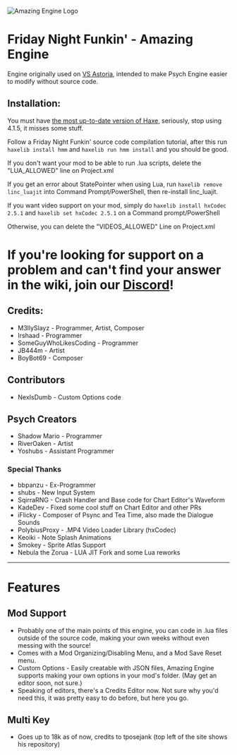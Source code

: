 ![Amazing Engine Logo](https://user-images.githubusercontent.com/78555659/235371908-8510fa1f-aa10-4668-b62a-4d1632ded756.gif)

# Friday Night Funkin' - Amazing Engine
Engine originally used on [VS Astoria](https://gamebanana.com/mods/435389), intended to make Psych Engine easier to modify without source code.

## Installation:
You must have [the most up-to-date version of Haxe](https://haxe.org/download/), seriously, stop using 4.1.5, it misses some stuff.

Follow a Friday Night Funkin' source code compilation tutorial, after this run `haxelib install hmm` and `haxelib run hmm install` and you should be good.


If you don't want your mod to be able to run .lua scripts, delete the "LUA_ALLOWED" line on Project.xml


If you get an error about StatePointer when using Lua, run `haxelib remove linc_luajit` into Command Prompt/PowerShell, then re-install linc_luajit.

If you want video support on your mod, simply do `haxelib install hxCodec 2.5.1` and `haxelib set hxCodec 2.5.1` on a Command prompt/PowerShell

Otherwise, you can delete the "VIDEOS_ALLOWED" Line on Project.xml

If you're looking for support on a problem and can't find your answer in the wiki, join our [Discord](https://discord.gg/KjeeBQ3fh3)!
=======

## Credits:
* M3llySlayz - Programmer, Artist, Composer
* Irshaad - Programmer
* SomeGuyWhoLikesCoding - Programmer
* JB444m - Artist
* BoyBot69 - Composer

## Contributors
* NexIsDumb - Custom Options code

## Psych Creators 
* Shadow Mario - Programmer
* RiverOaken - Artist
* Yoshubs - Assistant Programmer

### Special Thanks
* bbpanzu - Ex-Programmer
* shubs - New Input System
* SqirraRNG - Crash Handler and Base code for Chart Editor's Waveform
* KadeDev - Fixed some cool stuff on Chart Editor and other PRs
* iFlicky - Composer of Psync and Tea Time, also made the Dialogue Sounds
* PolybiusProxy - .MP4 Video Loader Library (hxCodec)
* Keoiki - Note Splash Animations
* Smokey - Sprite Atlas Support
* Nebula the Zorua - LUA JIT Fork and some Lua reworks
_____________________________________

# Features

## Mod Support
* Probably one of the main points of this engine, you can code in .lua files outside of the source code, making your own weeks without even messing with the source!
* Comes with a Mod Organizing/Disabling Menu, and a Mod Save Reset menu.
* Custom Options - Easily creatable with JSON files, Amazing Engine supports making your own options in your mod's folder. (May get an editor soon, not sure.)
* Speaking of editors, there's a Credits Editor now. Not sure why you'd need this, it was pretty easy to do before, but here you go.

## Multi Key
* Goes up to 18k as of now, credits to tposejank (top left of the site shows his repository)

